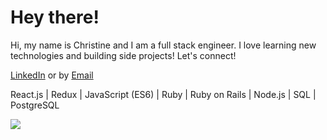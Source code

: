 # Hey there!

Hi, my name is Christine and I am a full stack engineer.
I love learning new technologies and building side projects!
Let's connect!

[LinkedIn](https://www.linkedin.com/in/christineeluu/) 
or by 
[Email](mailto:christine.e.luu@gmail.com)


React.js | Redux | JavaScript (ES6) | Ruby | Ruby on Rails | Node.js | SQL | PostgreSQL

<a href="#"><img align="center" src="https://github-readme-stats.vercel.app/api?username=celuu&count_private=true&include_all_commits=true&show_icons=true&theme=tokyonight"/></a>
<!---
celuu/celuu is a ✨ special ✨ repository because its `README.md` (this file) appears on your GitHub profile.
You can click the Preview link to take a look at your changes.
--->
